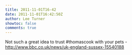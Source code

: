 ```yaml
---
title: 2011-11-01T16-42
date: 2011-11-01T16:42:50Z
author: Lee Turner
showtoc: false
comments: true
---
```


Not such a great idea to trust #thomascook with your pets - http://www.bbc.co.uk/news/uk-england-sussex-15540188

